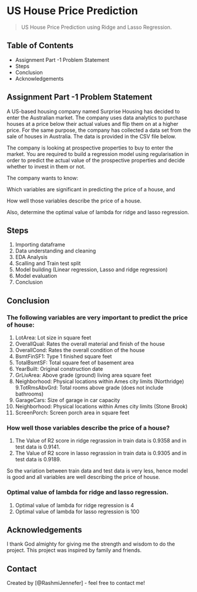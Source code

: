 # US House Price Prediction
> US House Price Prediction using Ridge and Lasso Regression.


## Table of Contents
* Assignment Part -1 Problem Statement
* Steps
* Conclusion
* Acknowledgements

<!-- You can include any other section that is pertinent to your problem -->

## Assignment Part -1 Problem Statement
A US-based housing company named Surprise Housing has decided to enter the Australian market. The company uses data analytics to purchase houses at a price below their actual values and flip them on at a higher price. For the same purpose, the company has collected a data set from the sale of houses in Australia. The data is provided in the CSV file below.

The company is looking at prospective properties to buy to enter the market. You are required to build a regression model using regularisation in order to predict the actual value of the prospective properties and decide whether to invest in them or not.

The company wants to know:

Which variables are significant in predicting the price of a house, and

How well those variables describe the price of a house.

Also, determine the optimal value of lambda for ridge and lasso regression.

<!-- You don't have to answer all the questions - just the ones relevant to your project. -->

## Steps
1. Importing dataframe
2. Data understanding and cleaning
3. EDA Analysis
4. Scalling and Train test split
5. Model building (Linear regression, Lasso and ridge regression)
6. Model evaluation
7. Conclusion

<!-- You don't have to answer all the questions - just the ones relevant to your project. -->


## Conclusion
### The following variables are very important to predict the price of house:

1. LotArea: Lot size in square feet
2. OverallQual: Rates the overall material and finish of the house
3. OverallCond: Rates the overall condition of the house
4. BsmtFinSF1: Type 1 finished square feet
5. TotalBsmtSF: Total square feet of basement area
6. YearBuilt: Original construction date
7. GrLivArea: Above grade (ground) living area square feet
8. Neighborhood: Physical locations within Ames city limits (Northridge)
9.TotRmsAbvGrd: Total rooms above grade (does not include bathrooms)
10. GarageCars: Size of garage in car capacity
11. Neighborhood: Physical locations within Ames city limits (Stone Brook)
12. ScreenPorch: Screen porch area in square feet
<!-- As the libraries versions keep on changing, it is recommended to mention the version of library used in this project -->

### How well those variables describe the price of a house?
1. The Value of R2 score in ridge regrassion in train data is 0.9358 and in test data is 0.9141.
2. The Value of R2 score in lasso regrassion in train data is 0.9305 and in test data is 0.9189.

So the variation between train data and test data is very less, hence model is good and all variables are well describing the price of house.

### Optimal value of lambda for ridge and lasso regression.
1. Optimal value of lambda for ridge regression is 4
2. Optimal value of lambda for lasso regression is 100

## Acknowledgements
I thank God almighty for giving me the strength and wisdom to do the project.
This project was inspired by family and friends.


## Contact
Created by [@RashmiJennefer] - feel free to contact me!


<!-- Optional -->
<!-- ## License -->
<!-- This project is open source and available under the [... License](). -->

<!-- You don't have to include all sections - just the one's relevant to your project -->
